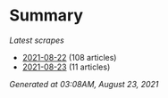 # Summary
*Latest scrapes*
* [2021-08-22](https://github.com/nuuuwan/news_lk/blob/data/news_lk.2021-08-22.json) (108 articles)
* [2021-08-23](https://github.com/nuuuwan/news_lk/blob/data/news_lk.2021-08-23.json) (11 articles)

*Generated at 03:08AM, August 23, 2021*